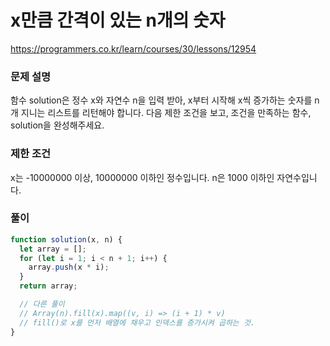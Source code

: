 # x만큼 간격이 있는 n개의 숫자

https://programmers.co.kr/learn/courses/30/lessons/12954

### 문제 설명

함수 solution은 정수 x와 자연수 n을 입력 받아, x부터 시작해 x씩 증가하는 숫자를 n개 지니는 리스트를 리턴해야 합니다. 다음 제한 조건을 보고, 조건을 만족하는 함수, solution을 완성해주세요.

### 제한 조건

x는 -10000000 이상, 10000000 이하인 정수입니다.
n은 1000 이하인 자연수입니다.

### 풀이

```js
function solution(x, n) {
  let array = [];
  for (let i = 1; i < n + 1; i++) {
    array.push(x * i);
  }
  return array;

  // 다른 풀이
  // Array(n).fill(x).map((v, i) => (i + 1) * v)
  // fill()로 x를 먼저 배열에 채우고 인덱스를 증가시켜 곱하는 것.
}
```
